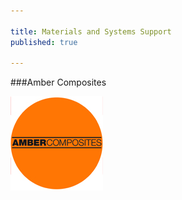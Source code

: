```yaml
---

title: Materials and Systems Support
published: true

---
```




###Amber Composites


<a href="http://www.ambercomposites.com/">![Amber Composites](ambercomposites.jpg)</a>



